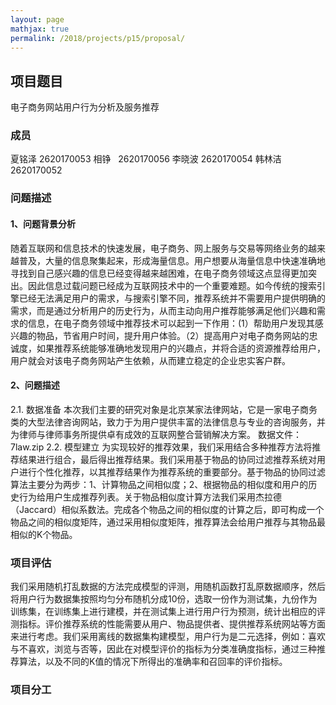 ```yaml
---
layout: page
mathjax: true
permalink: /2018/projects/p15/proposal/
---
```


## 项目题目
电子商务网站用户行为分析及服务推荐
### 成员
夏铭泽 2620170053
相铮   2620170056
李晓波 2620170054
韩林洁 2620170052
### 问题描述

#### 1、问题背景分析
随着互联网和信息技术的快速发展，电子商务、网上服务与交易等网络业务的越来越普及，大量的信息聚集起来，形成海量信息。用户想要从海量信息中快速准确地寻找到自己感兴趣的信息已经变得越来越困难，在电子商务领域这点显得更加突出。因此信息过载问题已经成为互联网技术中的一个重要难题。如今传统的搜索引擎已经无法满足用户的需求，与搜索引擎不同，推荐系统并不需要用户提供明确的需求，而是通过分析用户的历史行为，从而主动向用户推荐能够满足他们兴趣和需求的信息，在电子商务领域中推荐技术可以起到一下作用：(1）帮助用户发现其感兴趣的物品，节省用户时间，提升用户体验。（2）提高用户对电子商务网站的忠诚度，如果推荐系统能够准确地发现用户的兴趣点，并将合适的资源推荐给用户，用户就会对该电子商务网站产生依赖，从而建立稳定的企业忠实客户群。
#### 2、问题描述

2.1. 数据准备
本次我们主要的研究对象是北京某家法律网站，它是一家电子商务类的大型法律咨询网站，致力于为用户提供丰富的法律信息与专业的咨询服务，并为律师与律师事务所提供卓有成效的互联网整合营销解决方案。
数据文件：7law.zip
2.2. 模型建立
为实现较好的推荐效果，我们采用结合多种推荐方法将推荐结果进行组合，最后得出推荐结果。我们采用基于物品的协同过滤推荐系统对用户进行个性化推荐，以其推荐结果作为推荐系统的重要部分。基于物品的协同过滤算法主要分为两步：1、计算物品之间相似度；2、根据物品的相似度和用户的历史行为给用户生成推荐列表。关于物品相似度计算方法我们采用杰拉德（Jaccard）相似系数法。完成各个物品之间的相似度的计算之后，即可构成一个物品之间的相似度矩阵，通过采用相似度矩阵，推荐算法会给用户推荐与其物品最相似的K个物品。
### 项目评估
我们采用随机打乱数据的方法完成模型的评测，用随机函数打乱原数据顺序，然后将用户行为数据集按照均匀分布随机分成10份，选取一份作为测试集，九份作为训练集，在训练集上进行建模，并在测试集上进行用户行为预测，统计出相应的评测指标。评价推荐系统的性能需要从用户、物品提供者、提供推荐系统网站等方面来进行考虑。我们采用离线的数据集构建模型，用户行为是二元选择，例如：喜欢与不喜欢，浏览与否等，因此在对模型评价的指标为分类准确度指标，通过三种推荐算法，以及不同的K值的情况下所得出的准确率和召回率的评价指标。
### 项目分工


